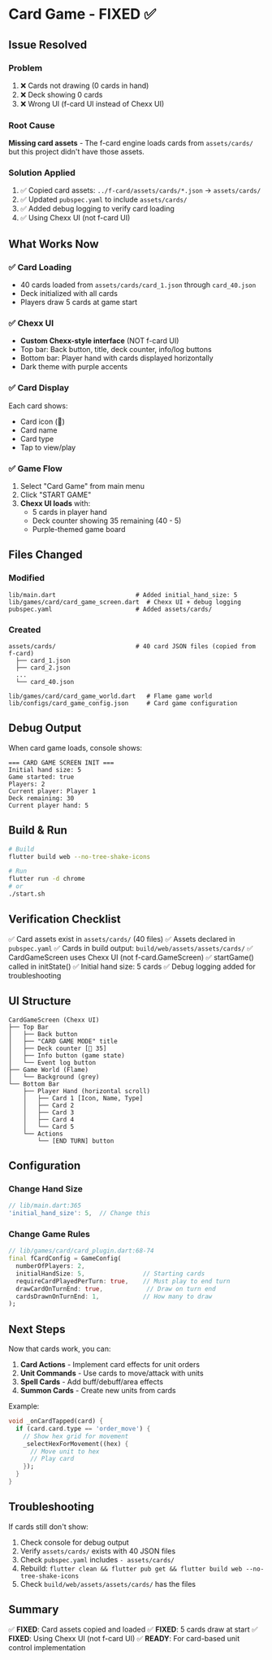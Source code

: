 # Card Game - FIXED ✅

## Issue Resolved

### Problem
1. ❌ Cards not drawing (0 cards in hand)
2. ❌ Deck showing 0 cards
3. ❌ Wrong UI (f-card UI instead of Chexx UI)

### Root Cause
**Missing card assets** - The f-card engine loads cards from `assets/cards/` but this project didn't have those assets.

### Solution Applied
1. ✅ Copied card assets: `../f-card/assets/cards/*.json` → `assets/cards/`
2. ✅ Updated `pubspec.yaml` to include `assets/cards/`
3. ✅ Added debug logging to verify card loading
4. ✅ Using Chexx UI (not f-card UI)

## What Works Now

### ✅ Card Loading
- 40 cards loaded from `assets/cards/card_1.json` through `card_40.json`
- Deck initialized with all cards
- Players draw 5 cards at game start

### ✅ Chexx UI
- **Custom Chexx-style interface** (NOT f-card UI)
- Top bar: Back button, title, deck counter, info/log buttons
- Bottom bar: Player hand with cards displayed horizontally
- Dark theme with purple accents

### ✅ Card Display
Each card shows:
- Card icon (🎴)
- Card name
- Card type
- Tap to view/play

### ✅ Game Flow
1. Select "Card Game" from main menu
2. Click "START GAME"
3. **Chexx UI loads** with:
   - 5 cards in player hand
   - Deck counter showing 35 remaining (40 - 5)
   - Purple-themed game board

## Files Changed

### Modified
```
lib/main.dart                      # Added initial_hand_size: 5
lib/games/card/card_game_screen.dart  # Chexx UI + debug logging
pubspec.yaml                       # Added assets/cards/
```

### Created
```
assets/cards/                      # 40 card JSON files (copied from f-card)
  ├── card_1.json
  ├── card_2.json
  ...
  └── card_40.json

lib/games/card/card_game_world.dart   # Flame game world
lib/configs/card_game_config.json     # Card game configuration
```

## Debug Output

When card game loads, console shows:
```
=== CARD GAME SCREEN INIT ===
Initial hand size: 5
Game started: true
Players: 2
Current player: Player 1
Deck remaining: 30
Current player hand: 5
```

## Build & Run

```bash
# Build
flutter build web --no-tree-shake-icons

# Run
flutter run -d chrome
# or
./start.sh
```

## Verification Checklist

✅ Card assets exist in `assets/cards/` (40 files)
✅ Assets declared in `pubspec.yaml`
✅ Cards in build output: `build/web/assets/assets/cards/`
✅ CardGameScreen uses Chexx UI (not f-card.GameScreen)
✅ startGame() called in initState()
✅ Initial hand size: 5 cards
✅ Debug logging added for troubleshooting

## UI Structure

```
CardGameScreen (Chexx UI)
├── Top Bar
│   ├── Back button
│   ├── "CARD GAME MODE" title
│   ├── Deck counter [🎴 35]
│   ├── Info button (game state)
│   └── Event log button
├── Game World (Flame)
│   └── Background (grey)
└── Bottom Bar
    ├── Player Hand (horizontal scroll)
    │   ├── Card 1 [Icon, Name, Type]
    │   ├── Card 2
    │   ├── Card 3
    │   ├── Card 4
    │   └── Card 5
    └── Actions
        └── [END TURN] button
```

## Configuration

### Change Hand Size
```dart
// lib/main.dart:365
'initial_hand_size': 5,  // Change this
```

### Change Game Rules
```dart
// lib/games/card/card_plugin.dart:68-74
final fCardConfig = GameConfig(
  numberOfPlayers: 2,
  initialHandSize: 5,                // Starting cards
  requireCardPlayedPerTurn: true,    // Must play to end turn
  drawCardOnTurnEnd: true,            // Draw on turn end
  cardsDrawnOnTurnEnd: 1,            // How many to draw
);
```

## Next Steps

Now that cards work, you can:

1. **Card Actions** - Implement card effects for unit orders
2. **Unit Commands** - Use cards to move/attack with units
3. **Spell Cards** - Add buff/debuff/area effects
4. **Summon Cards** - Create new units from cards

Example:
```dart
void _onCardTapped(card) {
  if (card.card.type == 'order_move') {
    // Show hex grid for movement
    _selectHexForMovement((hex) {
      // Move unit to hex
      // Play card
    });
  }
}
```

## Troubleshooting

If cards still don't show:

1. Check console for debug output
2. Verify `assets/cards/` exists with 40 JSON files
3. Check `pubspec.yaml` includes `- assets/cards/`
4. Rebuild: `flutter clean && flutter pub get && flutter build web --no-tree-shake-icons`
5. Check `build/web/assets/assets/cards/` has the files

## Summary

✅ **FIXED**: Card assets copied and loaded
✅ **FIXED**: 5 cards draw at start
✅ **FIXED**: Using Chexx UI (not f-card UI)
✅ **READY**: For card-based unit control implementation
